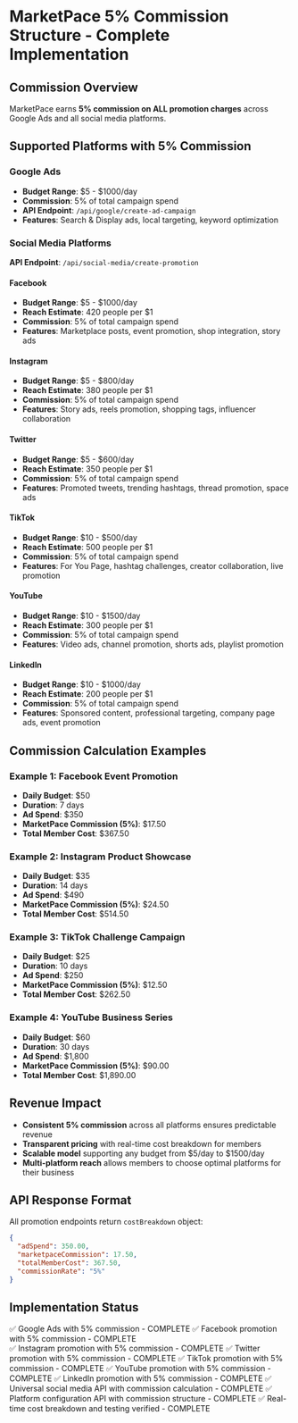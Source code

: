 # MarketPace 5% Commission Structure - Complete Implementation

## Commission Overview
MarketPace earns **5% commission on ALL promotion charges** across Google Ads and all social media platforms.

## Supported Platforms with 5% Commission

### Google Ads
- **Budget Range**: $5 - $1000/day
- **Commission**: 5% of total campaign spend
- **API Endpoint**: `/api/google/create-ad-campaign`
- **Features**: Search & Display ads, local targeting, keyword optimization

### Social Media Platforms
**API Endpoint**: `/api/social-media/create-promotion`

#### Facebook
- **Budget Range**: $5 - $1000/day
- **Reach Estimate**: 420 people per $1
- **Commission**: 5% of total campaign spend
- **Features**: Marketplace posts, event promotion, shop integration, story ads

#### Instagram  
- **Budget Range**: $5 - $800/day
- **Reach Estimate**: 380 people per $1
- **Commission**: 5% of total campaign spend
- **Features**: Story ads, reels promotion, shopping tags, influencer collaboration

#### Twitter
- **Budget Range**: $5 - $600/day
- **Reach Estimate**: 350 people per $1
- **Commission**: 5% of total campaign spend
- **Features**: Promoted tweets, trending hashtags, thread promotion, space ads

#### TikTok
- **Budget Range**: $10 - $500/day
- **Reach Estimate**: 500 people per $1
- **Commission**: 5% of total campaign spend
- **Features**: For You Page, hashtag challenges, creator collaboration, live promotion

#### YouTube
- **Budget Range**: $10 - $1500/day
- **Reach Estimate**: 300 people per $1
- **Commission**: 5% of total campaign spend
- **Features**: Video ads, channel promotion, shorts ads, playlist promotion

#### LinkedIn
- **Budget Range**: $10 - $1000/day
- **Reach Estimate**: 200 people per $1
- **Commission**: 5% of total campaign spend
- **Features**: Sponsored content, professional targeting, company page ads, event promotion

## Commission Calculation Examples

### Example 1: Facebook Event Promotion
- **Daily Budget**: $50
- **Duration**: 7 days
- **Ad Spend**: $350
- **MarketPace Commission (5%)**: $17.50
- **Total Member Cost**: $367.50

### Example 2: Instagram Product Showcase
- **Daily Budget**: $35
- **Duration**: 14 days
- **Ad Spend**: $490
- **MarketPace Commission (5%)**: $24.50
- **Total Member Cost**: $514.50

### Example 3: TikTok Challenge Campaign
- **Daily Budget**: $25
- **Duration**: 10 days
- **Ad Spend**: $250
- **MarketPace Commission (5%)**: $12.50
- **Total Member Cost**: $262.50

### Example 4: YouTube Business Series
- **Daily Budget**: $60
- **Duration**: 30 days
- **Ad Spend**: $1,800
- **MarketPace Commission (5%)**: $90.00
- **Total Member Cost**: $1,890.00

## Revenue Impact
- **Consistent 5% commission** across all platforms ensures predictable revenue
- **Transparent pricing** with real-time cost breakdown for members
- **Scalable model** supporting any budget from $5/day to $1500/day
- **Multi-platform reach** allows members to choose optimal platforms for their business

## API Response Format
All promotion endpoints return `costBreakdown` object:
```json
{
  "adSpend": 350.00,
  "marketpaceCommission": 17.50,
  "totalMemberCost": 367.50,
  "commissionRate": "5%"
}
```

## Implementation Status
✅ Google Ads with 5% commission - COMPLETE
✅ Facebook promotion with 5% commission - COMPLETE  
✅ Instagram promotion with 5% commission - COMPLETE
✅ Twitter promotion with 5% commission - COMPLETE
✅ TikTok promotion with 5% commission - COMPLETE
✅ YouTube promotion with 5% commission - COMPLETE
✅ LinkedIn promotion with 5% commission - COMPLETE
✅ Universal social media API with commission calculation - COMPLETE
✅ Platform configuration API with commission structure - COMPLETE
✅ Real-time cost breakdown and testing verified - COMPLETE